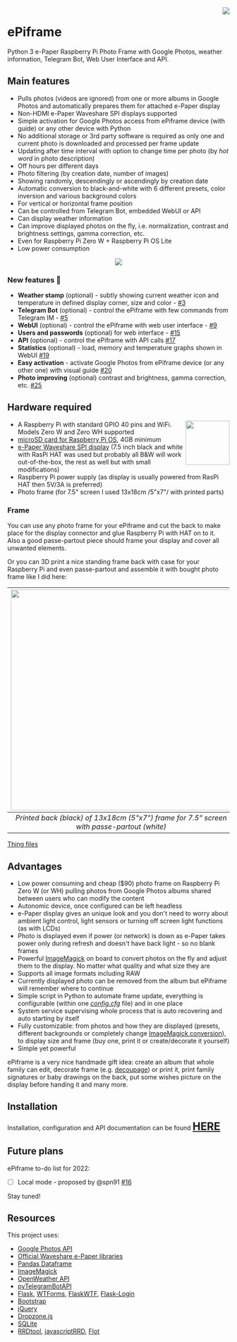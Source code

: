 <img align="right" src="https://github.com/MikeGawi/ePiframe/blob/master/assets/logo.png">

# ePiframe

Python 3 e-Paper Raspberry Pi Photo Frame with Google Photos, weather information, Telegram Bot, Web User Interface and API.

## Main features

* Pulls photos (videos are ignored) from one or more albums in Google Photos and automatically prepares them for attached e-Paper display
* Non-HDMI e-Paper Waveshare SPI displays supported
* Simple activation for Google Photos access from ePiframe device (with guide) or any other device with Python
* No additional storage or 3rd party software is required as only one and current photo is downloaded and processed per frame update
* Updating after time interval with option to change time per photo (by *hot word* in photo description)
* Off hours per different days
* Photo filtering (by creation date, number of images)
* Showing randomly, descendingly or ascendingly by creation date
* Automatic conversion to black-and-white with 6 different presets, color inversion and various background colors 
* For vertical or horizontal frame position
* Can be controlled from Telegram Bot, embedded WebUI or API
* Can display weather information
* Can improve displayed photos on the fly, i.e. normalization, contrast and brightness settings, gamma correction, etc.
* Even for Raspberry Pi Zero W + Raspberry Pi OS Lite
* Low power consumption

<p align="center">
	<img src ="https://github.com/MikeGawi/ePiframe/blob/master/assets/frame.gif">
</p>

### New features 🎉

* **Weather stamp** (optional) - subtly showing current weather icon and temperature in defined display corner, size and color - [#3](https://github.com/MikeGawi/ePiframe/issues/3)
* **Telegram Bot** (optional) - control the ePiframe with few commands from Telegram IM - [#5](https://github.com/MikeGawi/ePiframe/issues/5)
* **WebUI** (optional) - control the ePiframe with web user interface - [#9](https://github.com/MikeGawi/ePiframe/issues/9)
* **Users and passwords** (optional) for web interface - [#15](https://github.com/MikeGawi/ePiframe/issues/15)
* **API** (optional) - control the ePiframe with API calls [#17](https://github.com/MikeGawi/ePiframe/issues/17)
* **Statistics** (optional) - load, memory and temperature graphs shown in WebUI [#19](https://github.com/MikeGawi/ePiframe/issues/19)
* **Easy activation** - activate Google Photos from ePiframe device (or any other one) with visual guide [#20](https://github.com/MikeGawi/ePiframe/issues/20)
* **Photo improving**  (optional) contrast and brightness, gamma correction, etc. [#25](https://github.com/MikeGawi/ePiframe/issues/25)

## Hardware required

<a href="http://www.raspberrypi.org"><img width="100" align="right" src="https://github.com/MikeGawi/ePiframe/blob/master/assets/RPi-Logo.png"></a>

* A Raspberry Pi with standard GPIO 40 pins and WiFi. Models Zero W and Zero WH supported
* [microSD card for Raspberry Pi OS](https://www.raspberrypi.com/documentation/computers/getting-started.html#sd-cards), 4GB minimum
* [e-Paper Waveshare SPI display](https://www.waveshare.com/product/raspberry-pi/displays/e-paper.htm) (7.5 inch black and white with RasPi HAT was used but probably all B&W will work out-of-the-box, the rest as well but with small modifications)
* Raspberry Pi power supply (as display is usually powered from RasPi HAT then 5V/3A is preferred)
* Photo frame (for 7.5" screen I used 13x18cm /5"x7"/ with printed parts)

### Frame

You can use any photo frame for your ePiframe and cut the back to make place for the display connector and glue Raspberry Pi with HAT on to it. Also a good passe-partout piece should frame your display and cover all unwanted elements. 

Or you can 3D print a nice standing frame back with case for your Raspberry Pi and even passe-partout and assemble it with bought photo frame like I did here:

<div align="center">

|<img src="https://github.com/MikeGawi/ePiframe/blob/master/assets/frame1.jpg" width="500"/>| 
|:--:| 
|*Printed back (black) of 13x18cm (5"x7") frame for 7.5" screen with passe-partout (white)*|

</div>

[Thing files](https://www.thingiverse.com/thing:4727060)

## Advantages

* Low power consuming and cheap ($90) photo frame on Raspberry Pi Zero W (or WH) pulling photos from Google Photos albums shared between users who can modify the content
* Autonomic device, once configured can be left headless
* e-Paper display gives an unique look and you don't need to worry about ambient light control, light sensors or turning off screen light functions (as with LCDs)
* Photo is displayed even if power (or network) is down as e-Paper takes power only during refresh and doesn't have back light - so no blank frames
* Powerful [ImageMagick](https://imagemagick.org/) on board to convert photos on the fly and adjust them to the display. No matter what quality and what size they are
* Supports all image formats including RAW
* Currently displayed photo can be removed from the album but ePiframe will remember where to continue
* Simple script in Python to automate frame update, everything is configurable (within one [*config.cfg*](https://github.com/MikeGawi/ePiframe/blob/master/config.cfg) file) and in one place
* System service supervising whole process that is auto recovering and auto starting by itself
* Fully customizable: from photos and how they are displayed (presets, different backgrounds or completely change [ImageMagick conversion](https://legacy.imagemagick.org/Usage/quantize/)), to display size and frame (buy one, print it or create/decorate it yourself)
* Simple yet powerful

ePiframe is a very nice handmade gift idea: create an album that whole family can edit, decorate frame (e.g. [decoupage](https://en.wikipedia.org/wiki/Decoupage)) or print it, print family signatures or baby drawings on the back, put some wishes picture on the display before handing it and many more. 

## Installation

Installation, configuration and API documentation can be found <font size="+2"><b>[HERE](https://github.com/MikeGawi/ePiframe/blob/master/INSTALL.md)</b></font>

## Future plans
	
ePiframe to-do list for 2022:
* [ ] Local mode - proposed by @spn91 [#16](https://github.com/MikeGawi/ePiframe/issues/16)

Stay tuned!

## Resources
	
This project uses:
* [Google Photos API](https://developers.google.com/photos/library/guides/overview)
* [Official Waveshare e-Paper libraries](https://github.com/waveshare/e-Paper)
* [Pandas Dataframe](https://pandas.pydata.org/)
* [ImageMagick](https://imagemagick.org/)
* [OpenWeather API](https://openweathermap.org/api)
* [pyTelegramBotAPI](https://github.com/eternnoir/pyTelegramBotAPI)
* [Flask](https://flask.palletsprojects.com/), [WTForms](https://wtforms.readthedocs.io/), [FlaskWTF](https://flask-wtf.readthedocs.io/), [Flask-Login](https://flask-login.readthedocs.io/)
* [Bootstrap](https://getbootstrap.com/)
* [jQuery](https://jquery.com/)
* [Dropzone.js](https://www.dropzone.dev/js/)
* [SQLite](https://www.sqlite.org)
* [RRDtool](https://oss.oetiker.ch/rrdtool/), [javascriptRRD](http://javascriptrrd.sourceforge.net/), [Flot](http://www.flotcharts.org/)